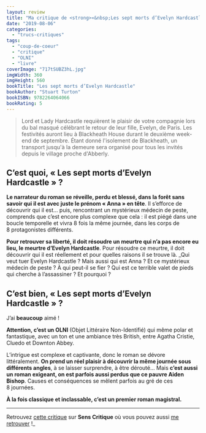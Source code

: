 ```yaml
---
layout: review
title: "Ma critique de <strong>«&nbsp;Les sept morts d’Evelyn Hardcastle&nbsp;»</strong> de <em>Stuart Turton</em>"
date: "2019-08-06"
categories: 
  - "trucs-critiques"
tags: 
  - "coup-de-coeur"
  - "critique"
  - "OLNI"
  - "livre"
coverImage: "717tSUBZ3hL.jpg"
imgWidth: 360
imgHeight: 560
bookTitle: "Les sept morts d’Evelyn Hardcastle"
bookAuthor: "Stuart Turton"
bookISBN: 9782264064066  
bookRating: 5
---
```


<blockquote class="citation">Lord et Lady Hardcastle requièrent le plaisir de votre compagnie lors du bal masqué célébrant le retour de leur fille, Evelyn, de Paris. Les festivités auront lieu à Blackheath House durant le deuxième week-end de septembre. Étant donné l'isolement de Blackheath, un transport jusqu'à la demeure sera organisé pour tous les invités depuis le village proche d'Abberly.</blockquote>

## C’est quoi, « Les sept morts d’Evelyn Hardcastle » ?

**Le narrateur du roman se réveille, perdu et blessé, dans la forêt sans savoir qui il est avec juste le prénom « Anna » en tête**. Il s’efforce de découvrir qui il est… puis, rencontrant un mystérieux médecin de peste, comprends que c’est encore plus complexe que cela : il est piégé dans une boucle temporelle et vivra 8 fois la même journée, dans les corps de 8 protagonistes différents.

**Pour retrouver sa liberté, il doit résoudre un meurtre qui n’a pas encore eu lieu, le meurtre d’Evelyn Hardcastle**. Pour résoudre ce meurtre, il doit découvrir qui il est réellement et pour quelles raisons il se trouve là. _Qui veut tuer Evelyn Hardcastle ? Mais aussi qui est Anna ? Et ce mystérieux médecin de peste ? À qui peut-il se fier ? Qui est ce terrible valet de pieds qui cherche à l’assassiner ? Et pourquoi ?

## C’est bien, « Les sept morts d’Evelyn Hardcastle » ?

J’ai **beaucoup** aimé !

**Attention, c’est un OLNI** (Objet Littéraire Non-Identifié) qui même polar et fantastique, avec un ton et une ambiance très British, entre Agatha Cristie, Cluedo et Downton Abbey.

L’intrigue est complexe et captivante, donc le roman se dévore littéralement. **On prend un réel plaisir à découvrir la même journée sous différents angles**, à se laisser surprendre, à être dérouté... Mais **c’est aussi un roman exigeant, on est parfois aussi perdus que ce pauvre Aiden Bishop**. Causes et conséquences se mêlent parfois au gré de ces 8 journées.

**À la fois classique et inclassable, c’est un premier roman magistral.**

* * *

Retrouvez [cette critique](https://www.senscritique.com/livre/Les_Sept_Morts_d_Evelyn_Hardcastle/critique/199814523) sur **Sens Critique** où vous pouvez aussi [me retrouver](http://www.senscritique.com/Arnaud_Malon) !_
